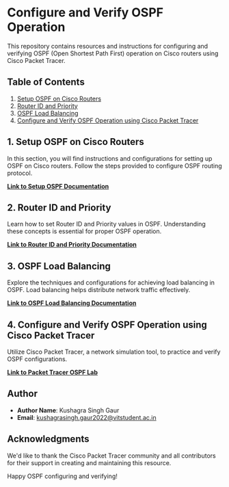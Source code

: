 # Configure and Verify OSPF Operation

This repository contains resources and instructions for configuring and verifying OSPF (Open Shortest Path First) operation on Cisco routers using Cisco Packet Tracer.

## Table of Contents

1. [Setup OSPF on Cisco Routers](#1-setup-ospf-on-cisco-routers)
2. [Router ID and Priority](#2-router-id-and-priority)
3. [OSPF Load Balancing](#3-ospf-load-balancing)
4. [Configure and Verify OSPF Operation using Cisco Packet Tracer](#4-configure-and-verify-ospf-operation-using-cisco-packet-tracer)

## 1. Setup OSPF on Cisco Routers

In this section, you will find instructions and configurations for setting up OSPF on Cisco routers. Follow the steps provided to configure OSPF routing protocol.

**[Link to Setup OSPF Documentation](setup-ospf.md)**

## 2. Router ID and Priority

Learn how to set Router ID and Priority values in OSPF. Understanding these concepts is essential for proper OSPF operation.

**[Link to Router ID and Priority Documentation](router-id-and-priority.md)**

## 3. OSPF Load Balancing

Explore the techniques and configurations for achieving load balancing in OSPF. Load balancing helps distribute network traffic effectively.

**[Link to OSPF Load Balancing Documentation](ospf-load-balancing.md)**

## 4. Configure and Verify OSPF Operation using Cisco Packet Tracer

Utilize Cisco Packet Tracer, a network simulation tool, to practice and verify OSPF configurations.

**[Link to Packet Tracer OSPF Lab](packet-tracer-ospf-lab.md)**

## Author

- **Author Name**: Kushagra Singh Gaur
- **Email**: kushagrasingh.gaur2022@vitstudent.ac.in

## Acknowledgments

We'd like to thank the Cisco Packet Tracer community and all contributors for their support in creating and maintaining this resource.

Happy OSPF configuring and verifying!
